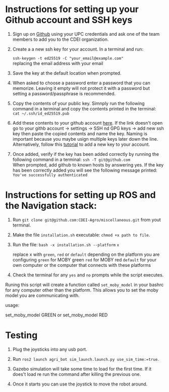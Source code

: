 # Instructions for setting up your Github account and SSH keys

1. Sign up on [Github](https://github.com/) using your UPC credentials and ask one of the team members to add you to the CDEI organization.
   
3. Create a a new ssh key for your account. In a terminal and run:

    `ssh-keygen -t ed25519 -C "your_email@example.com"` \
      replacing the email address with your email 
    
3. Save the key at the default location when prompted.
 
4. When asked to choose a password enter a password that you can memorize. Leaving it empty will not protect it with a password but setting a password/passphrase is recommended.

5. Copy the contents of your public key. Simnply run the following command in a terminal and copy the contents printed in the terminal:\
    `cat ~/.ssh/id_ed25519.pub`

 6. Add these contents to your github account [here](https://github.com/settings/keys). 
If the link doesn't open go to your githb account -> settings -> SSH nd GPG keys -> add new ssh key 
then paste the copied contents and name the key. Naming is important because you maybe usign multiple keys later down the line.
Alternatively, follow this [tutorial](https://docs.github.com/en/authentication/connecting-to-github-with-ssh/adding-a-new-ssh-key-to-your-github-account) to
add a new key to your account. 

7. Once added, verify if the key has been added correctly by running the following command in a terminal:
    `ssh -T git@github.com`\
      When prompted, add github to known hosts by answering yes. If the key has been correctly added  you will see the following message printed:\
      `You've successfully authenticated`

# Instructions for setting up ROS and the Navigation stack:

1. Run `git clone git@github.com:CDEI-Agro/miscellaneous.git` from yout terminal.

2. Make the file `installation.sh` executable: `chmod +x path to file`.

3. Run the file: `bash -x installation.sh --platform` `x`

    replace x with `green`, `red` or `default` depending on the platform you are configuring
    `green` for MOBY green 
    `red` for MOBY red
    `default` for your own computer or the computer that connects with these platforms

4. Check the terminal for any `yes` and `no` prompts while the script executes.

Runing this script will create a function called `set_moby_model` 
in your bashrc for any computer other than the platform. This allows 
you to set the moby model you are communicating with.

usage:

   set_moby_model GREEN or set_moby_model RED 

# Testing

1. Plug the joysticks into any usb port.

2. Run `ros2 launch agri_bot sim_launch.launch.py use_sim_time:=true`.
  
3. Gazebo simulation will take some time to load for the first time. If it does't load re run the command after killing the previous one.

4. Once it starts you can use the joystick to  move the robot around.
